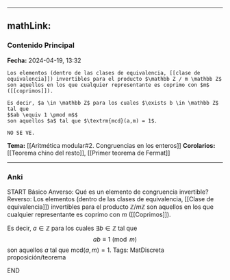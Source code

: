 
---
mathLink:
---
### Contenido Principal

**Fecha:** 2024-04-19, 13:32

```ad-proposition
Los elementos (dentro de las clases de equivalencia, [[clase de equivalencia]]) invertibles para el producto $\mathbb Z / m \mathbb Z$ son aquellos en los que cualquier representante es coprimo con $m$ ([[coprimos]]).

Es decir, $a \in \mathbb Z$ para los cuales $\exists b \in \mathbb Z$ tal que
$$ab \equiv 1 \pmod m$$
son aquellos $a$ tal que $\textrm{mcd}(a,m) = 1$.
```

```ad-proof
NO SE VE.
```

**Tema:** [[Aritmética modular#2. Congruencias en los enteros]]
**Corolarios:** [[Teorema chino del resto]], [[Primer teorema de Fermat]]

---
### Anki

START
Básico
Anverso: Qué es un elemento de congruencia invertible?
Reverso: Los elementos (dentro de las clases de equivalencia, [[Clase de equivalencia]]) invertibles para el producto $\mathbb Z / m \mathbb Z$ son aquellos en los que cualquier representante es coprimo con $m$ ([[Coprimos]]).

Es decir, $a \in \mathbb Z$ para los cuales $\exists b \in \mathbb Z$ tal que
$$ab \equiv 1 \pmod m$$
son aquellos $a$ tal que $\textrm{mcd}(a,m) = 1$.
Tags: MatDiscreta proposición/teorema
<!--ID: 1717176517377-->
END
